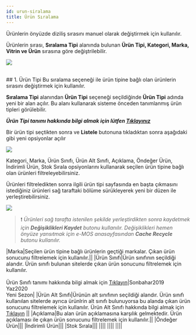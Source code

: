```yaml
---
id: urun-siralama
title: Ürün Sıralama
---
```


Ürünlerin önyüzde diziliş sırasını manuel olarak değiştirmek için kullanılır.

Ürünlerin sırası, **Sıralama Tipi** alanında bulunan **Ürün Tipi, Kategori, Marka, Vitrin ve Ürün** sırasına göre değiştrilebilir. 

![](https://snag.gy/NZzYib.jpg)

<br>
## 1. Ürün Tipi
Bu sıralama seçeneği ile ürün tipine bağlı olan ürünlerin sırasını değiştirmek için kullanılır. 

**Sıralama Tipi** alanından **Ürün Tipi** seçeneği seçildiğinde **Ürün Tipi** adında yeni bir alan açılır. Bu alanı kullanarak sisteme önceden tanımlanmış ürün tipleri görülebilir.

***Ürün Tipi tanımı hakkında bilgi almak için lütfen [Tıklayınız](#)***

Bir ürün tipi seçtikten sonra ve **Listele** butonuna tıkladıktan sonra aşağıdaki gibi yeni opsiyonlar açılır

![](https://snag.gy/GWpahF.jpg)



Kategori, Marka, Ürün Sınıfı, Ürün Alt Sınıfı, Açıklama, Öndeğer Ürün, İndirimli Ürün, Stok Sırala opsiyonlarını kullanarak seçilen ürün tipine bağlı olan ürünleri filtreleyebilirsiniz.


Ürünleri filtreledikten sonra ilgili ürün tipi sayfasında en başta çıkmasını istediğiniz ürünleri sağ taraftaki bölüme sürükleyerek yeni bir düzen ile yerleştirebilirsiniz.

![](https://snag.gy/9nVBp1.jpg)

> ❗️ _Ürünleri sağ tarafta istenilen şekilde yerleştirdikten sonra kaydetmek için **Değişiklikleri Kaydet** butonu kullanılır. Değişiklikleri hemen önyüze yansıtmak için e-MOS anasayfasından **Cache Recycle** butonu kullanılır._




|Marka|Seçilen ürün tipine bağlı ürünlerin geçtiği markalar. Çıkan ürün sonucunu filtrelemek için kullanılır.||
|Ürün Sınıfı|Ürün sınıfının seçildiği alandır. Ürün sınıfı bulunan sitelerde çıkan ürün sonucunu filtrelemek için kullanılır.<br><br>Ürün Sınıfı tanımı hakkında bilgi almak için [Tıklayın](#)|Sonbahar2019<br>Yaz2020<br>Yeni Sezon|
|Ürün Alt Sınıfı|Ürünün alt sınıfının seçildiği alandır. Ürün sınıfı kullanılan sitelerde ayrıca ürünlrin alt sınıfı bulunuyorsa bu alanda çıkan ürün sonucunu filtrelemek için kullanılır. Ürün Alt Sınıfı hakkında bilgi almak için [Tıklayın](#) ||
|Açıklama|Bu alan ürün açıklamasına karşılık gelmektedir. Ürün açıklaması ile çıkan ürün sonucunu filtrelemek için kullanılır.||
|Öndeğer Ürün|||
|İndirimli Ürün|||
|Stok Sırala|||
||||
||||
||||
